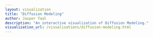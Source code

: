 ```yaml
---
layout: visualization
title: "Diffusion Modeling"
author: Jasper Taal
description: "An interactive visualization of Diffusion Modeling."
visualization_url: /visualisations/diffusion-modeling.html
---
```

